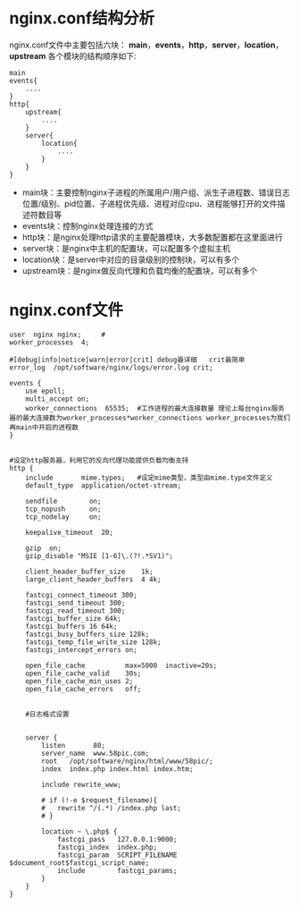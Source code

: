 # nginx.conf结构分析

nginx.conf文件中主要包括六块：
**main**，**events**，**http**，**server**，**location**，**upstream**
各个模块的结构顺序如下:

    main  
    events{
        ....
    }
    http{
        upstream{
            ....
        }
        server{
            location{
                ....
            }
        }
    }

* main块：主要控制nginx子进程的所属用户/用户组、派生子进程数、错误日志位置/级别、pid位置、子进程优先级、进程对应cpu、进程能够打开的文件描述符数目等
* events块：控制nginx处理连接的方式
* http块：是nginx处理http请求的主要配置模块，大多数配置都在这里面进行
* server块：是nginx中主机的配置块，可以配置多个虚拟主机
* location块：是server中对应的目录级别的控制块，可以有多个
* upstream块：是nginx做反向代理和负载均衡的配置块，可以有多个


# nginx.conf文件

```
user  nginx nginx;     #
worker_processes  4;

#[debug|info|notice|warn|error|crit] debug最详细   crit最简单
error_log  /opt/software/nginx/logs/error.log crit;  

events {
	use epoll;   
	multi_accept on;
	worker_connections  65535;  #工作进程的最大连接数量 理论上每台nginx服务器的最大连接数为worker_processes*worker_connections worker_processes为我们再main中开启的进程数
}


#设定http服务器，利用它的反向代理功能提供负载均衡支持
http {
	include       mime.types;   #设定mime类型，类型由mime.type文件定义
	default_type  application/octet-stream; 

	sendfile        on;
	tcp_nopush      on;
	tcp_nodelay     on;

	keepalive_timeout  20;

	gzip  on;
	gzip_disable "MSIE [1-6]\.(?!.*SV1)";

	client_header_buffer_size    1k;
	large_client_header_buffers  4 4k;

	fastcgi_connect_timeout 300;
	fastcgi_send_timeout 300;
	fastcgi_read_timeout 300;
	fastcgi_buffer_size 64k;
	fastcgi_buffers 16 64k;
	fastcgi_busy_buffers_size 128k;
	fastcgi_temp_file_write_size 128k;
	fastcgi_intercept_errors on;

	open_file_cache          max=5000  inactive=20s;
	open_file_cache_valid    30s;
	open_file_cache_min_uses 2;
	open_file_cache_errors   off;


	#日志格式设置


	server {
		listen       80;
		server_name  www.58pic.com;
		root   /opt/software/nginx/html/www/58pic/;
		index  index.php index.html index.htm;
		
		include rewrite_www;

		# if (!-e $request_filename){
		# 	rewrite ^/(.*) /index.php last;
		# }

		location ~ \.php$ {
			fastcgi_pass   127.0.0.1:9000;
			fastcgi_index  index.php;
			fastcgi_param  SCRIPT_FILENAME  $document_root$fastcgi_script_name;
			include        fastcgi_params;
		}
	}
}
```

